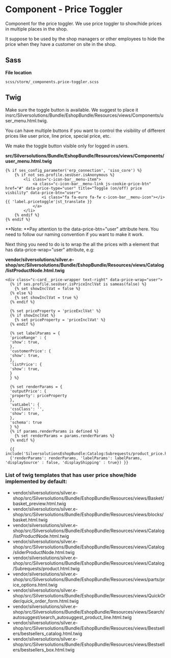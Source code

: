 #  Component - Price Toggler 

Component for the price toggler. We use price toggler to show/hide prices in multiple places in the shop.

It suppose to be used by the shop managers or other employees to hide the price when they have a customer on site in the shop.

## Sass

**File location**

``` 
scss/storm/_components.price-toggler.scss
```

## Twig

Make sure the toggle button is available. We suggest to place it insrc/Silversolutions/Bundle/EshopBundle/Resources/views/Components/user\_menu.html.twig. 

You can have multiple buttons if you want to control the visibility of different prices like user price, line price, special price, etc.

We make the toggle button visible only for logged in users. 

**src/Silversolutions/Bundle/EshopBundle/Resources/views/Components/user\_menu.html.twig**

``` 
{% if ses_config_parameter('erp_connection', 'siso_core') %}
    {% if not ses.profile.sesUser.isAnonymous %}
        <li class="c-icon-bar__menu-item">
            <a class="c-icon-bar__menu-link js-cookie-price-btn" href="#" data-price-type="user" title="Toggle (on/off) price visbility" data-price-btn="user">
                <i class="fa fa-euro fa-fw c-icon-bar__menu-icon"></i> {{ 'label.pricetoggle'|st_translate }}
            </a>
        </li>
    {% endif %}
{% endif %}
```

**Note: **Pay attention to the data-price-btn="user" attribute here. You need to follow our naming convention if you want to make it work.

Next thing you need to do is to wrap the all the prices with a element that has data-price-wrap="user" attribute, e.g:

**vendor/silversolutions/silver.e-shop/src/Silversolutions/Bundle/EshopBundle/Resources/views/Catalog/listProductNode.html.twig**

``` 
<div class="c-card__price-wrapper text-right" data-price-wrap="user">
  {% if ses.profile.sesUser.isPriceInclVat is sameas(false) %}
    {% set showInclVat = false %}
  {% else %}
    {% set showInclVat = true %}
  {% endif %}

  {% set priceProperty = 'priceExclVat' %}
  {% if showInclVat %}
    {% set priceProperty = 'priceInclVat' %}
  {% endif %}

  {% set labelParams = {
  'priceRange' : {
  'show': true,
  },
  'customerPrice': {
  'show': true,
  },
  'listPrice': {
  'show': true,
  }
  } %}

  {% set renderParams = {
  'outputPrice': {
  'property': priceProperty
  },
  'vatLabel': {
  'cssClass': '',
  'show': true,
  },
  'schema': true
  } %}
  {% if params.renderParams is defined %}
    {% set renderParams = params.renderParams %}
  {% endif %}

  {{ include('SilversolutionsEshopBundle:Catalog:Subrequests/product_price.html.twig'|st_resolve_template,
  {'renderParams': renderParams, 'labelParams': labelParams, 'displaySource' : false, 'displayShipping' : true}) }}

```

### List of twig templates that has user price show/hide implemented by default:

  - vendor/silversolutions/silver.e-shop/src/Silversolutions/Bundle/EshopBundle/Resources/views/Basket/basket\_preview.html.twig
  - vendor/silversolutions/silver.e-shop/src/Silversolutions/Bundle/EshopBundle/Resources/views/blocks/basket.html.twig
  - vendor/silversolutions/silver.e-shop/src/Silversolutions/Bundle/EshopBundle/Resources/views/Catalog/listProductNode.html.twig
  - vendor/silversolutions/silver.e-shop/src/Silversolutions/Bundle/EshopBundle/Resources/views/Catalog/sliderProductNode.html.twig
  - vendor/silversolutions/silver.e-shop/src/Silversolutions/Bundle/EshopBundle/Resources/views/Catalog/Subrequests/product.html.twig
  - vendor/silversolutions/silver.e-shop/src/Silversolutions/Bundle/EshopBundle/Resources/views/parts/price\_options.html.twig
  - vendor/silversolutions/silver.e-shop/src/Silversolutions/Bundle/EshopBundle/Resources/views/QuickOrder/quick\_order\_form.html.twig
  - vendor/silversolutions/silver.e-shop/src/Silversolutions/Bundle/EshopBundle/Resources/views/Search/autosuggest/search\_autosuggest\_product\_line.html.twig
  - vendor/silversolutions/silver.e-shop/src/Silversolutions/Bundle/EshopBundle/Resources/views/Bestsellers/bestsellers\_catalog.html.twig
  - vendor/silversolutions/silver.e-shop/src/Silversolutions/Bundle/EshopBundle/Resources/views/Bestsellers/bestsellers\_box.html.twig
